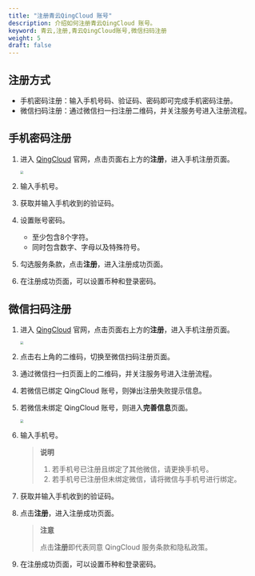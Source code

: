 ```yaml
---
title: "注册青云QingCloud 账号"
description: 介绍如何注册青云QingCloud 账号。
keyword: 青云,注册,青云QingCloud账号,微信扫码注册
weight: 5
draft: false
---
```


## 注册方式

- 手机密码注册：输入手机号码、验证码、密码即可完成手机密码注册。
- 微信扫码注册：通过微信扫一扫注册二维码，并关注服务号进入注册流程。

## 手机密码注册

1. 进入 [QingCloud](https://www.qingcloud.com/) 官网，点击页面右上方的**注册**，进入手机注册页面。

   <img src="../../_images/user_signup_phone.png" style="zoom:40%;" />

2. 输入手机号。

3. 获取并输入手机收到的验证码。

4. 设置账号密码。

   - 至少包含8个字符。
   - 同时包含数字、字母以及特殊符号。

5. 勾选服务条款，点击**注册**，进入注册成功页面。

6. 在注册成功页面，可以设置币种和登录密码。

## 微信扫码注册

1. 进入 [QingCloud](https://www.qingcloud.com/) 官网，点击页面右上方的**注册**，进入手机注册页面。

   <img src="../../_images/user_signup_weixin.png" style="zoom:40%;" />

2. 点击右上角的二维码，切换至微信扫码注册页面。

3. 通过微信扫一扫页面上的二维码，并关注服务号进入注册流程。

4. 若微信已绑定 QingCloud 账号，则弹出注册失败提示信息。

5. 若微信未绑定 QingCloud 账号，则进入**完善信息**页面。

   <img src="../../_images/user_signup_complete_info.png" style="zoom:40%;" />

6. 输入手机号。

   > **说明**
   >
   > 1. 若手机号已注册且绑定了其他微信，请更换手机号。
   > 2. 若手机号已注册但未绑定微信，请将微信与手机号进行绑定。

7. 获取并输入手机收到的验证码。

8. 点击**注册**，进入注册成功页面。

   > **注意**
   >
   > 点击**注册**即代表同意 QingCloud 服务条款和隐私政策。

9. 在注册成功页面，可以设置币种和登录密码。

